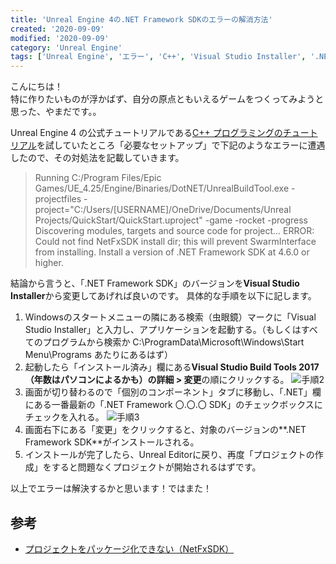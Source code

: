 ```yaml
---
title: 'Unreal Engine 4の.NET Framework SDKのエラーの解消方法'
created: '2020-09-09'
modified: '2020-09-09'
category: 'Unreal Engine'
tags: ['Unreal Engine', 'エラー', 'C++', 'Visual Studio Installer', '.NET Framework SDK', ]
---
```


こんにちは！<br>
特に作りたいものが浮かばず、自分の原点ともいえるゲームをつくってみようと思った、やまだです。。

Unreal Engine 4 の公式チュートリアルである[C++ プログラミングのチュートリアル](https://docs.unrealengine.com/ja/Programming/QuickStart/index.html)を試していたところ「必要なセットアップ」で下記のようなエラーに遭遇したので、その対処法を記載していきます。

> Running C:/Program Files/Epic Games/UE_4.25/Engine/Binaries/DotNET/UnrealBuildTool.exe  -projectfiles -project="C:/Users/[USERNAME]/OneDrive/Documents/Unreal Projects/QuickStart/QuickStart.uproject" -game -rocket -progress
Discovering modules, targets and source code for project...
ERROR: Could not find NetFxSDK install dir; this will prevent SwarmInterface from installing.  Install a version of .NET Framework SDK at 4.6.0 or higher.

結論から言うと、「.NET Framework SDK」のバージョンを**Visual Studio Installer**から変更してあげれば良いのです。
具体的な手順を以下に記します。

1. Windowsのスタートメニューの隣にある検索（虫眼鏡）マークに「Visual Studio Installer」と入力し、アプリケーションを起動する。（もしくはすべてのプログラムから検索か C:\ProgramData\Microsoft\Windows\Start Menu\Programs あたりにあるはず）
1. 起動したら「インストール済み」欄にある**Visual Studio Build Tools 2017（年数はパソコンによるかも）**の**詳細 > 変更**の順にクリックする。
![手順2](/next-blog/images/blog/unreal_20200909_1.png)
1. 画面が切り替わるので「個別のコンポーネント」タブに移動し、「.NET」欄にある一番最新の「.NET Framework 〇.〇.〇 SDK」のチェックボックスにチェックを入れる。
![手順3](/next-blog/images/blog/unreal_20200909_2.png)
1. 画面右下にある「変更」をクリックすると、対象のバージョンの**.NET Framework SDK**がインストールされる。
1. インストールが完了したら、Unreal Editorに戻り、再度「プロジェクトの作成」をすると問題なくプロジェクトが開始されるはずです。

以上でエラーは解決するかと思います！ではまた！

## 参考
- [プロジェクトをパッケージ化できない（NetFxSDK）](https://forums.unrealengine.com/development-discussion/blueprint-visual-scripting/1697074-can-t-package-my-project-netfxsdk)
